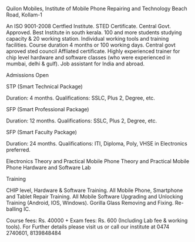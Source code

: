 Quilon Mobiles, 
Institute of Mobile Phone Repairing and Technology
Beach Road, Kollam-1

An ISO 9001-2008 Certfied Institute.
STED Certificate. Central Govt. Approved.
Best Institute in south kerala.
100 and more students studying capacity & 20 working station.
Individual working tools and training facilities.
Course duration 4 months or 100 working days.
Central govt aproved sted council Affliated certificate.
Highly experienced trainer for chip level hardware and software classes (who were experienced in mumbai, delhi & gulf).
Job assistant for India and abroad.

Admissions Open

STP (Smart Technical Package)

Duration: 4 months.
Qualifications: SSLC, Plus 2, Degree, etc.

SFP (Smart Professional Package)

Duration: 12 months.
Qualifications: SSLC, Plus 2, Degree, etc.

SFP (Smart Faculty Package)

Duration: 24 months.
Qualifications: ITI, Diploma, Poly, VHSE in Electronics preferred.

Electronics Theory and Practical
Mobile Phone Theory and Practical
Mobile Phone Hardware and Software Lab

Training

CHIP level, Hardware & Software Training.
All Mobile Phone, Smartphone and Tablet Repair Training.
All Mobile Software Upgrading and Unlocking Training (Android, IOS, Windows).
Gorilla Glass Removing and Fixing.
Re-balling IC.

Course fees: Rs. 40000 + Exam fees: Rs. 600 (Including Lab fee & working tools).
For Further details please visit us or call our institute at 0474 2740601, 8139848484
